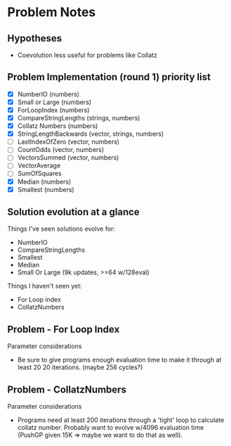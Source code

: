 # Problem Notes

## Hypotheses

- Coevolution less useful for problems like Collatz

## Problem Implementation (round 1) priority list

- [x] NumberIO (numbers)
- [x] Small or Large (numbers)
- [x] ForLoopIndex (numbers)
- [x] CompareStringLengths (strings, numbers)
- [x] Collatz Numbers (numbers)
- [x] StringLengthBackwards (vector, strings, numbers)
- [ ] LastIndexOfZero (vector, numbers)
- [ ] CountOdds (vector, numbers)
- [ ] VectorsSummed (vector, numbers)
- [ ] VectorAverage
- [ ] SumOfSquares
- [x] Median (numbers) 
- [x] Smallest (numbers)

## Solution evolution at a glance

Things I've seen solutions evolve for:

- NumberIO
- CompareStringLengths
- Smallest
- Median
- Small Or Large (9k updates, >=64 w/128eval)

Things I haven't seen yet:

- For Loop index
- CollatzNumbers

## Problem - For Loop Index

Parameter considerations

- Be sure to give programs enough evaluation time to make it through at least 20
  20 iterations. (maybe 256 cycles?)

## Problem - CollatzNumbers

Parameter considerations

- Programs need at least 200 iterations through a 'tight' loop to calculate
  collatz number. Probably want to evolve w/4096 evaluation time (PushGP given
  15K => maybe we want to do that as well).